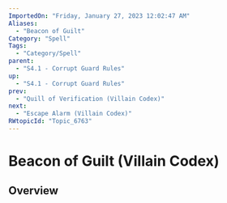 ```yaml
---
ImportedOn: "Friday, January 27, 2023 12:02:47 AM"
Aliases:
  - "Beacon of Guilt"
Category: "Spell"
Tags:
  - "Category/Spell"
parent:
  - "S4.1 - Corrupt Guard Rules"
up:
  - "S4.1 - Corrupt Guard Rules"
prev:
  - "Quill of Verification (Villain Codex)"
next:
  - "Escape Alarm (Villain Codex)"
RWtopicId: "Topic_6763"
---
```

# Beacon of Guilt (Villain Codex)
## Overview
